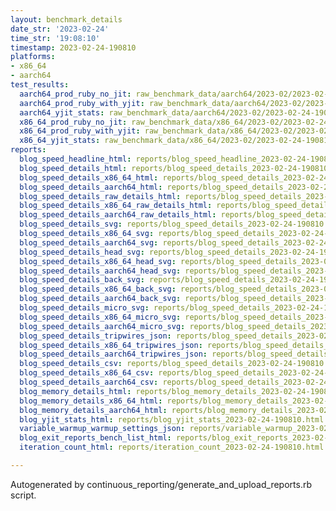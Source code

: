 ```yaml
---
layout: benchmark_details
date_str: '2023-02-24'
time_str: '19:08:10'
timestamp: 2023-02-24-190810
platforms:
- x86_64
- aarch64
test_results:
  aarch64_prod_ruby_no_jit: raw_benchmark_data/aarch64/2023-02/2023-02-24-190810_basic_benchmark_aarch64_prod_ruby_no_jit.json
  aarch64_prod_ruby_with_yjit: raw_benchmark_data/aarch64/2023-02/2023-02-24-190810_basic_benchmark_aarch64_prod_ruby_with_yjit.json
  aarch64_yjit_stats: raw_benchmark_data/aarch64/2023-02/2023-02-24-190810_basic_benchmark_aarch64_yjit_stats.json
  x86_64_prod_ruby_no_jit: raw_benchmark_data/x86_64/2023-02/2023-02-24-190810_basic_benchmark_x86_64_prod_ruby_no_jit.json
  x86_64_prod_ruby_with_yjit: raw_benchmark_data/x86_64/2023-02/2023-02-24-190810_basic_benchmark_x86_64_prod_ruby_with_yjit.json
  x86_64_yjit_stats: raw_benchmark_data/x86_64/2023-02/2023-02-24-190810_basic_benchmark_x86_64_yjit_stats.json
reports:
  blog_speed_headline_html: reports/blog_speed_headline_2023-02-24-190810.html
  blog_speed_details_html: reports/blog_speed_details_2023-02-24-190810.html
  blog_speed_details_x86_64_html: reports/blog_speed_details_2023-02-24-190810.x86_64.html
  blog_speed_details_aarch64_html: reports/blog_speed_details_2023-02-24-190810.aarch64.html
  blog_speed_details_raw_details_html: reports/blog_speed_details_2023-02-24-190810.raw_details.html
  blog_speed_details_x86_64_raw_details_html: reports/blog_speed_details_2023-02-24-190810.x86_64.raw_details.html
  blog_speed_details_aarch64_raw_details_html: reports/blog_speed_details_2023-02-24-190810.aarch64.raw_details.html
  blog_speed_details_svg: reports/blog_speed_details_2023-02-24-190810.svg
  blog_speed_details_x86_64_svg: reports/blog_speed_details_2023-02-24-190810.x86_64.svg
  blog_speed_details_aarch64_svg: reports/blog_speed_details_2023-02-24-190810.aarch64.svg
  blog_speed_details_head_svg: reports/blog_speed_details_2023-02-24-190810.head.svg
  blog_speed_details_x86_64_head_svg: reports/blog_speed_details_2023-02-24-190810.x86_64.head.svg
  blog_speed_details_aarch64_head_svg: reports/blog_speed_details_2023-02-24-190810.aarch64.head.svg
  blog_speed_details_back_svg: reports/blog_speed_details_2023-02-24-190810.back.svg
  blog_speed_details_x86_64_back_svg: reports/blog_speed_details_2023-02-24-190810.x86_64.back.svg
  blog_speed_details_aarch64_back_svg: reports/blog_speed_details_2023-02-24-190810.aarch64.back.svg
  blog_speed_details_micro_svg: reports/blog_speed_details_2023-02-24-190810.micro.svg
  blog_speed_details_x86_64_micro_svg: reports/blog_speed_details_2023-02-24-190810.x86_64.micro.svg
  blog_speed_details_aarch64_micro_svg: reports/blog_speed_details_2023-02-24-190810.aarch64.micro.svg
  blog_speed_details_tripwires_json: reports/blog_speed_details_2023-02-24-190810.tripwires.json
  blog_speed_details_x86_64_tripwires_json: reports/blog_speed_details_2023-02-24-190810.x86_64.tripwires.json
  blog_speed_details_aarch64_tripwires_json: reports/blog_speed_details_2023-02-24-190810.aarch64.tripwires.json
  blog_speed_details_csv: reports/blog_speed_details_2023-02-24-190810.csv
  blog_speed_details_x86_64_csv: reports/blog_speed_details_2023-02-24-190810.x86_64.csv
  blog_speed_details_aarch64_csv: reports/blog_speed_details_2023-02-24-190810.aarch64.csv
  blog_memory_details_html: reports/blog_memory_details_2023-02-24-190810.html
  blog_memory_details_x86_64_html: reports/blog_memory_details_2023-02-24-190810.x86_64.html
  blog_memory_details_aarch64_html: reports/blog_memory_details_2023-02-24-190810.aarch64.html
  blog_yjit_stats_html: reports/blog_yjit_stats_2023-02-24-190810.html
  variable_warmup_warmup_settings_json: reports/variable_warmup_2023-02-24-190810.warmup_settings.json
  blog_exit_reports_bench_list_html: reports/blog_exit_reports_2023-02-24-190810.bench_list.html
  iteration_count_html: reports/iteration_count_2023-02-24-190810.html

---
```

Autogenerated by continuous_reporting/generate_and_upload_reports.rb script.
